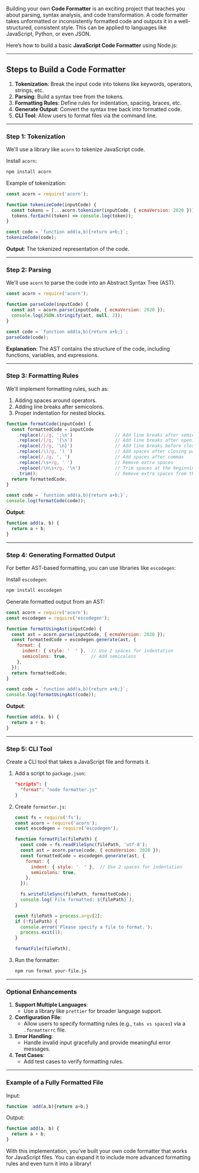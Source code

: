 Building your own **Code Formatter** is an exciting project that teaches you about parsing, syntax analysis, and code transformation. A code formatter takes unformatted or inconsistently formatted code and outputs it in a well-structured, consistent style. This can be applied to languages like JavaScript, Python, or even JSON.

Here’s how to build a basic **JavaScript Code Formatter** using Node.js:

---

## **Steps to Build a Code Formatter**

1. **Tokenization**: Break the input code into tokens like keywords, operators, strings, etc.
2. **Parsing**: Build a syntax tree from the tokens.
3. **Formatting Rules**: Define rules for indentation, spacing, braces, etc.
4. **Generate Output**: Convert the syntax tree back into formatted code.
5. **CLI Tool**: Allow users to format files via the command line.

---

### **Step 1: Tokenization**

We'll use a library like `acorn` to tokenize JavaScript code.

Install `acorn`:
```bash
npm install acorn
```

Example of tokenization:

```javascript
const acorn = require('acorn');

function tokenizeCode(inputCode) {
  const tokens = [...acorn.tokenizer(inputCode, { ecmaVersion: 2020 })];
  tokens.forEach((token) => console.log(token));
}

const code = `function add(a,b){return a+b;}`;
tokenizeCode(code);
```

**Output**: The tokenized representation of the code.

---

### **Step 2: Parsing**

We'll use `acorn` to parse the code into an Abstract Syntax Tree (AST).

```javascript
const acorn = require('acorn');

function parseCode(inputCode) {
  const ast = acorn.parse(inputCode, { ecmaVersion: 2020 });
  console.log(JSON.stringify(ast, null, 2));
}

const code = `function add(a,b){return a+b;}`;
parseCode(code);
```

**Explanation**: The AST contains the structure of the code, including functions, variables, and expressions.

---

### **Step 3: Formatting Rules**

We'll implement formatting rules, such as:

1. Adding spaces around operators.
2. Adding line breaks after semicolons.
3. Proper indentation for nested blocks.

```javascript
function formatCode(inputCode) {
  const formattedCode = inputCode
    .replace(/;/g, ';\n')                // Add line breaks after semicolons
    .replace(/{/g, '{\n')                // Add line breaks after opening braces
    .replace(/}/g, '\n}')                // Add line breaks before closing braces
    .replace(/\)/g, ') ')                // Add spaces after closing parentheses
    .replace(/,/g, ', ')                 // Add spaces after commas
    .replace(/\s+/g, ' ')                // Remove extra spaces
    .replace(/\n\s+/g, '\n')             // Trim spaces at the beginning of new lines
    .trim();                             // Remove extra spaces from the start and end
  return formattedCode;
}

const code = `function add(a,b){return a+b;}`;
console.log(formatCode(code));
```

**Output**:
```javascript
function add(a, b) {
  return a + b;
}
```

---

### **Step 4: Generating Formatted Output**

For better AST-based formatting, you can use libraries like `escodegen`:

Install `escodegen`:
```bash
npm install escodegen
```

Generate formatted output from an AST:

```javascript
const acorn = require('acorn');
const escodegen = require('escodegen');

function formatUsingAst(inputCode) {
  const ast = acorn.parse(inputCode, { ecmaVersion: 2020 });
  const formattedCode = escodegen.generate(ast, {
    format: {
      indent: { style: '  ' },  // Use 2 spaces for indentation
      semicolons: true,         // Add semicolons
    },
  });
  return formattedCode;
}

const code = `function add(a,b){return a+b;}`;
console.log(formatUsingAst(code));
```

**Output**:
```javascript
function add(a, b) {
  return a + b;
}
```

---

### **Step 5: CLI Tool**

Create a CLI tool that takes a JavaScript file and formats it.

1. Add a script to `package.json`:
   ```json
   "scripts": {
     "format": "node formatter.js"
   }
   ```

2. Create `formatter.js`:
   ```javascript
   const fs = require('fs');
   const acorn = require('acorn');
   const escodegen = require('escodegen');

   function formatFile(filePath) {
     const code = fs.readFileSync(filePath, 'utf-8');
     const ast = acorn.parse(code, { ecmaVersion: 2020 });
     const formattedCode = escodegen.generate(ast, {
       format: {
         indent: { style: '  ' },  // Use 2 spaces for indentation
         semicolons: true,
       },
     });

     fs.writeFileSync(filePath, formattedCode);
     console.log(`File formatted: ${filePath}`);
   }

   const filePath = process.argv[2];
   if (!filePath) {
     console.error('Please specify a file to format.');
     process.exit(1);
   }

   formatFile(filePath);
   ```

3. Run the formatter:
   ```bash
   npm run format your-file.js
   ```

---

### **Optional Enhancements**

1. **Support Multiple Languages**:
   - Use a library like `prettier` for broader language support.
2. **Configuration File**:
   - Allow users to specify formatting rules (e.g., `tabs vs spaces`) via a `.formatterrc` file.
3. **Error Handling**:
   - Handle invalid input gracefully and provide meaningful error messages.
4. **Test Cases**:
   - Add test cases to verify formatting rules.

---

### Example of a Fully Formatted File

Input:
```javascript
function  add(a,b){return a+b;}
```

Output:
```javascript
function add(a, b) {
  return a + b;
}
```

With this implementation, you've built your own code formatter that works for JavaScript files. You can expand it to include more advanced formatting rules and even turn it into a library!